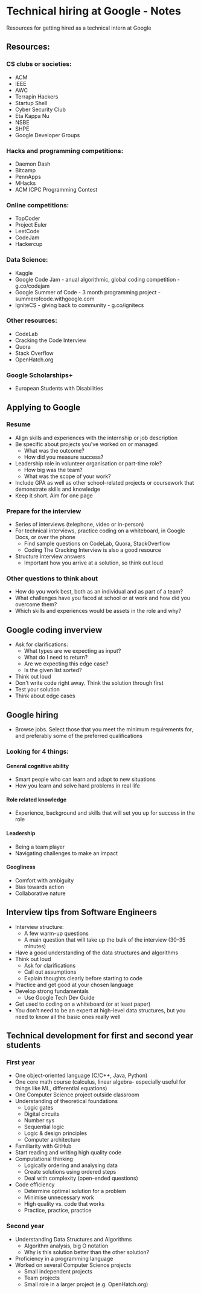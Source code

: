 # Technical hiring at Google - Notes
Resources for getting hired as a technical intern at Google

## Resources:

### CS clubs or societies:

- ACM
- IEEE
- AWC
- Terrapin Hackers
- Startup Shell
- Cyber Security Club
- Eta Kappa Nu
- NSBE
- SHPE
- Google Developer Groups

### Hacks and programming competitions:

- Daemon Dash
- Bitcamp
- PennApps
- MHacks
- ACM ICPC Programming Contest

### Online competitions:

- TopCoder
- Project Euler
- LeetCode
- CodeJam
- Hackercup

### Data Science:

- Kaggle
- Google Code Jam - anual algorithmic, global coding competition - g.co/codejam
- Google Summer of Code - 3 month programming project - summerofcode.withgoogle.com
- IgniteCS - giving back to community - g.co/ignitecs

### Other resources:

- CodeLab
- Cracking the Code Interview
- Quora
- Stack Overflow
- OpenHatch.org

### Google Scholarships+

- European Students with Disabilities

## Applying to Google

### Resume

- Align skills and experiences with the internship or job description
- Be specific about projects you've worked on or managed
  - What was the outcome?
  - How did you measure success?
- Leadership role in volunteer organisation or part-time role?
  - How big was the team?
  - What was the scope of your work?
- Include GPA as well as other school-related projects or coursework that demonstrate skills and knowledge
- Keep it short. Aim for one page

### Prepare for the interview

- Series of interviews (telephone, video or in-person)
- For technical interviews, practice coding on a whiteboard, in Google Docs, or over the phone
  - Find sample questions on CodeLab, Quora, StackOverflow
  - Coding The Cracking Interview is also a good resource
- Structure interview answers
  - Important how you arrive at a solution, so think out loud

### Other questions to think about

- How do you work best, both as an individual and as part of a team?
- What challenges have you faced at school or at work and how did you overcome them?
- Which skills and experiences would be assets in the role and why?

## Google coding inverview

- Ask for clarifications:
  - What types are we expecting as input?
  - What do I need to return?
  - Are we expecting this edge case?
  - Is the given list sorted?
- Think out loud
- Don't write code right away. Think the solution through first
- Test your solution
- Think about edge cases

## Google hiring

- Browse jobs. Select those that you meet the minimum requirements for, and preferably some of the preferred qualifications

### Looking for 4 things:

#### General cognitive ability

- Smart people who can learn and adapt to new situations
- How you learn and solve hard problems in real life

#### Role related knowledge

- Experience, background and skills that will set you up for success in the role

#### Leadership

- Being a team player
- Navigating challenges to make an impact

#### Googliness

- Comfort with ambiguity
- Bias towards action
- Collaborative nature

## Interview tips from Software Engineers

- Interview structure:
  - A few warm-up questions
  - A main question that will take up the bulk of the interview (30-35 minutes)
- Have a good understanding of the data structures and algorithms
- Think out loud
  - Ask for clarifications
  - Call out assumptions
  - Explain thoughts clearly before starting to code
- Practice and get good at your chosen language
- Develop strong fundamentals
  - Use Google Tech Dev Guide
- Get used to coding on a whiteboard (or at least paper)
- You don't need to be an expert at high-level data structures, but you need to know all the basic ones really well

## Technical development for first and second year students

### First year

- One object-oriented language (C/C++, Java, Python)
- One core math course (calculus, linear algebra- especially useful for things like ML, differential equations)
- One Computer Science project outside classroom
- Understanding of theoretical foundations
  - Logic gates
  - Digital circuits
  - Number sys
  - Sequential logic
  - Logic & design principles
  - Computer architecture
- Familiarity with GitHub
- Start reading and writing high quality code
- Computational thinking
  - Logically ordering and analysing data
  - Create solutions using ordered steps
  - Deal with complexity (open-ended questions)
- Code efficiency
  - Determine optimal solution for a problem
  - Minimise unnecessary work
  - High quality vs. code that works
  - Practice, practice, practice

### Second year

- Understanding Data Structures and Algorithms
  - Algorithm analysis, big O notation
  - Why is this solution better than the other solution?
- Proficiency in a programming language
- Worked on several Computer Science projects
  - Small independent projects
  - Team projects
  - Small role in a larger project (e.g. OpenHatch.org)
